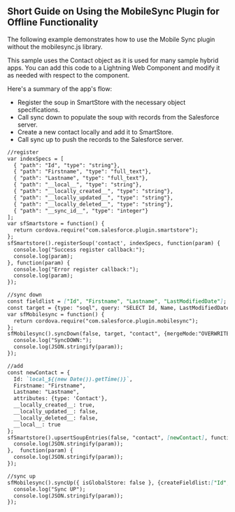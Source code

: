 ## Short Guide on Using the MobileSync Plugin for Offline Functionality

The following example demonstrates how to use the Mobile Sync plugin without the mobilesync.js library. 

This sample uses the Contact object as it is used for many sample hybrid apps. You can add this code to a Lightning Web Component and modify it as needed with respect to the component.

Here's a summary of the app's flow:
- Register the soup in SmartStore with the necessary object specifications.
- Call sync down to populate the soup with records from the Salesforce server.
- Create a new contact locally and add it to SmartStore.
- Call sync up to push the records to the Salesforce server.

````md
//register
var indexSpecs = [
  { "path": "Id", "type": "string"},
  { "path": "Firstname", "type": "full_text"},
  { "path": "Lastname", "type": "full_text"},
  { "path": "__local__", "type": "string"},
  { "path": "__locally_created__", "type": "string"},
  { "path": "__locally_updated__", "type": "string"},
  { "path": "__locally_deleted__", "type": "string"},
  { "path": "__sync_id__", "type": "integer"}
];
var sfSmartstore = function() {
  return cordova.require("com.salesforce.plugin.smartstore");
};
sfSmartstore().registerSoup('contact', indexSpecs, function(param) {
  console.log("Success register callback:");
  console.log(param);
}, function(param) {
  console.log("Error register callback:");
  console.log(param);
});

//sync down
const fieldlist = ["Id", "Firstname", "Lastname", "LastModifiedDate"];
const target = {type: "soql", query: "SELECT Id, Name, LastModifiedDate FROM Contact"};
var sfMobilesync = function() {
  return cordova.require("com.salesforce.plugin.mobilesync");
};
sfMobilesync().syncDown(false, target, "contact", {mergeMode:"OVERWRITE"}, function(param) {
  console.log("SyncDOWN:");
  console.log(JSON.stringify(param));
});

//add
const newContact = {
  Id: `local_${(new Date()).getTime()}`,
  Firstname: "Firstname",
  Lastname: "Lastname",
  attributes: {type: 'Contact'},
  __locally_created__: true,
  __locally_updated__: false,
  __locally_deleted__: false,
  __local__: true
};
sfSmartstore().upsertSoupEntries(false, "contact", [newContact], function(param) {
  console.log(JSON.stringify(param));
},  function(param) {
  console.log(JSON.stringify(param));
});

//sync up
sfMobilesync().syncUp({ isGlobalStore: false }, {createFieldlist:["Id","Firstname", "Lastname"]}, "contact", {mergeMode:"OVERWRITE", fieldlist: ["Id", "Firstname", "Lastname"]}, function(param) {
  console.log("Sync UP");
  console.log(JSON.stringify(param));
});
````
